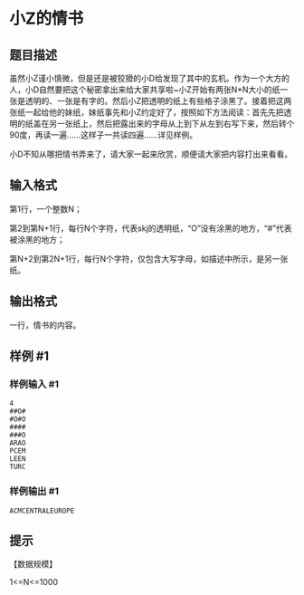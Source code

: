# 小Z的情书

## 题目描述

虽然小Z谨小慎微，但是还是被狡猾的小D给发现了其中的玄机。作为一个大方的人，小D自然要把这个秘密拿出来给大家共享啦~小Z开始有两张N\*N大小的纸一张是透明的、一张是有字的。然后小Z把透明的纸上有些格子涂黑了。接着把这两张纸一起给他的妹纸，妹纸事先和小Z约定好了，按照如下方法阅读：首先先把透明的纸盖在另一张纸上，然后把露出来的字母从上到下从左到右写下来，然后转个90度，再读一遍……这样子一共读四遍……详见样例。

小D不知从哪把情书弄来了，请大家一起来欣赏，顺便请大家把内容打出来看看。


## 输入格式

第1行，一个整数N；

第2到第N+1行，每行N个字符，代表skj的透明纸，“O”没有涂黑的地方，“#”代表被涂黑的地方；

第N+2到第2N+1行，每行N个字符，仅包含大写字母，如描述中所示，是另一张纸。


## 输出格式

一行，情书的内容。


## 样例 #1

### 样例输入 #1
```
4
##O#
#O#O
####
###O
ARAO
PCEM
LEEN
TURC
```

### 样例输出 #1

```
ACMCENTRALEUROPE
```

## 提示

【数据规模】

1<=N<=1000

